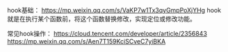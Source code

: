 hook基础：
<https://mp.weixin.qq.com/s/VaKP7w1Tx3qyGmpPoXjYHg>
hook就是在执行某个函数前，将这个函数替换修改，实现定位或修改功能。

常见hook操作：
<https://cloud.tencent.com/developer/article/2356843>
<https://mp.weixin.qq.com/s/Aen7T159KciSCveC7yiBKA>
